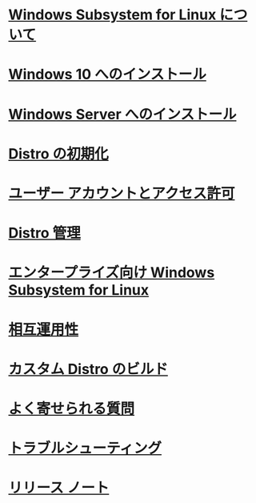 # [Windows Subsystem for Linux について](./about.md)
# [Windows 10 へのインストール](./install-win10.md)
# [Windows Server へのインストール](./install-on-server.md)
# [Distro の初期化](./initialize-distro.md)
# [ユーザー アカウントとアクセス許可](./user-support.md)
# [Distro 管理](./wsl-config.md)
# [エンタープライズ向け Windows Subsystem for Linux](./enterprise.md)
# [相互運用性](./interop.md)
# [カスタム Distro のビルド](./build-custom-distro.md)
# [よく寄せられる質問](./faq.md)
# [トラブルシューティング](./troubleshooting.md)
# [リリース ノート](./release-notes.md)
